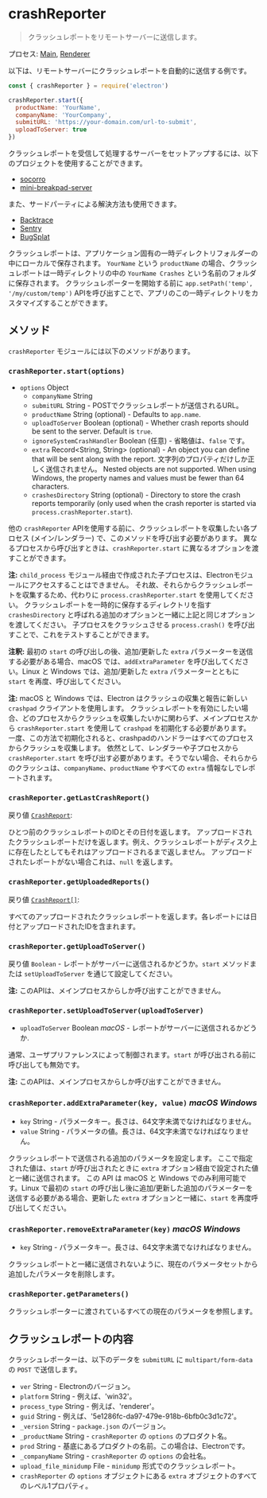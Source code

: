 # crashReporter

> クラッシュレポートをリモートサーバーに送信します。

プロセス: [Main](../glossary.md#main-process), [Renderer](../glossary.md#renderer-process)

以下は、リモートサーバーにクラッシュレポートを自動的に送信する例です。

```javascript
const { crashReporter } = require('electron')

crashReporter.start({
  productName: 'YourName',
  companyName: 'YourCompany',
  submitURL: 'https://your-domain.com/url-to-submit',
  uploadToServer: true
})
```

クラッシュレポートを受信して処理するサーバーをセットアップするには、以下のプロジェクトを使用することができます。

* [socorro](https://github.com/mozilla/socorro)
* [mini-breakpad-server](https://github.com/electron/mini-breakpad-server)

また、サードパーティによる解決方法も使用できます。

* [Backtrace](https://backtrace.io/electron/)
* [Sentry](https://docs.sentry.io/clients/electron)
* [BugSplat](https://www.bugsplat.com/docs/platforms/electron)

クラッシュレポートは、アプリケーション固有の一時ディレクトリフォルダーの中にローカルで保存されます。 `YourName` という `productName` の場合、クラッシュレポートは一時ディレクトリの中の `YourName Crashes` という名前のフォルダに保存されます。 クラッシュレポーターを開始する前に `app.setPath('temp', '/my/custom/temp')` APIを呼び出すことで、アプリのこの一時ディレクトリをカスタマイズすることができます。

## メソッド

`crashReporter` モジュールには以下のメソッドがあります。

### `crashReporter.start(options)`

* `options` Object 
  * `companyName` String
  * `submitURL` String - POSTでクラッシュレポートが送信されるURL。
  * `productName` String (optional) - Defaults to `app.name`.
  * `uploadToServer` Boolean (optional) - Whether crash reports should be sent to the server. Default is `true`.
  * `ignoreSystemCrashHandler` Boolean (任意) - 省略値は、`false` です。
  * `extra` Record<String, String> (optional) - An object you can define that will be sent along with the report. 文字列のプロパティだけしか正しく送信されません。 Nested objects are not supported. When using Windows, the property names and values must be fewer than 64 characters.
  * `crashesDirectory` String (optional) - Directory to store the crash reports temporarily (only used when the crash reporter is started via `process.crashReporter.start`).

他の `crashReporter` APIを使用する前に、クラッシュレポートを収集したい各プロセス (メイン/レンダラー) で、このメソッドを呼び出す必要があります。 異なるプロセスから呼び出すときは、`crashReporter.start` に異なるオプションを渡すことができます。

**注:** `child_process` モジュール経由で作成された子プロセスは、Electronモジュールにアクセスすることはできません。 それ故、それらからクラッシュレポートを収集するため、代わりに `process.crashReporter.start` を使用してください。 クラッシュレポートを一時的に保存するディレクトリを指す `crashesDirectory` と呼ばれる追加のオプションと一緒に上記と同じオプションを渡してください。 子プロセスをクラッシュさせる `process.crash()` を呼び出すことで、これをテストすることができます。

**注釈:** 最初の `start` の呼び出しの後、追加/更新した `extra` パラメーターを送信する必要がある場合、macOS では、`addExtraParameter` を呼び出してください。Linux と Windows では、追加/更新した `extra` パラメーターとともに `start` を再度、呼び出してください。

**注:** macOS と Windows では、Electron はクラッシュの収集と報告に新しい `crashpad` クライアントを使用します。 クラッシュレポートを有効にしたい場合、どのプロセスからクラッシュを収集したいかに関わらず、メインプロセスから `crashReporter.start` を使用して `crashpad` を初期化する必要があります。 一度、この方法で初期化されると、crashpadのハンドラーはすべてのプロセスからクラッシュを収集します。 依然として、レンダラーや子プロセスから `crashReporter.start` を呼び出す必要があります。そうでない場合、それらからのクラッシュは、`companyName`、`productName` やすべての `extra` 情報なしでレポートされます。

### `crashReporter.getLastCrashReport()`

戻り値 [`CrashReport`](structures/crash-report.md):

ひとつ前のクラッシュレポートのIDとその日付を返します。 アップロードされたクラッシュレポートだけを返します。例え、クラッシュレポートがディスク上に存在したとしてもそれはアップロードされるまで返しません。 アップロードされたレポートがない場合これは、`null` を返します。

### `crashReporter.getUploadedReports()`

戻り値 [`CrashReport[]`](structures/crash-report.md):

すべてのアップロードされたクラッシュレポートを返します。各レポートには日付とアップロードされたIDを含まれます。

### `crashReporter.getUploadToServer()`

戻り値 `Boolean` - レポートがサーバーに送信されるかどうか。`start` メソッドまたは `setUploadToServer` を通じて設定してください。

**注:** このAPIは、メインプロセスからしか呼び出すことができません。

### `crashReporter.setUploadToServer(uploadToServer)`

* `uploadToServer` Boolean *macOS* - レポートがサーバーに送信されるかどうか.

通常、ユーザプリファレンスによって制御されます。`start` が呼び出される前に呼び出しても無効です。

**注:** このAPIは、メインプロセスからしか呼び出すことができません。

### `crashReporter.addExtraParameter(key, value)` *macOS* *Windows*

* `key` String - パラメータキー。長さは、64文字未満でなければなりません。
* `value` String - パラメータの値。長さは、64文字未満でなければなりません。

クラッシュレポートで送信される追加のパラメータを設定します。 ここで指定された値は、`start` が呼び出されたときに `extra` オプション経由で設定された値と一緒に送信されます。 この API は macOS と Windows でのみ利用可能です。Linux で最初の `start` の呼び出し後に追加/更新した追加のパラメーターを送信する必要がある場合、更新した `extra` オプションと一緒に、`start` を再度呼び出してください。

### `crashReporter.removeExtraParameter(key)` *macOS* *Windows*

* `key` String - パラメータキー。長さは、64文字未満でなければなりません。

クラッシュレポートと一緒に送信されないように、現在のパラメータセットから追加したパラメータを削除します。

### `crashReporter.getParameters()`

クラッシュレポーターに渡されているすべての現在のパラメータを参照します。

## クラッシュレポートの内容

クラッシュレポーターは、以下のデータを `submitURL` に `multipart/form-data` の `POST` で送信します。

* `ver` String - Electronのバージョン。
* `platform` String - 例えば、'win32'。
* `process_type` String - 例えば、'renderer'。
* `guid` String - 例えば、'5e1286fc-da97-479e-918b-6bfb0c3d1c72'。
* `_version` String - `package.json` のバージョン。
* `_productName` String - `crashReporter` の `options` のプロダクト名。
* `prod` String - 基底にあるプロダクトの名前。この場合は、Electronです。
* `_companyName` String - `crashReporter` の `options` の会社名。
* `upload_file_minidump` File - `minidump` 形式でのクラッシュレポート。
* `crashReporter` の `options` オブジェクトにある `extra` オブジェクトのすべてのレベル1プロパティ。